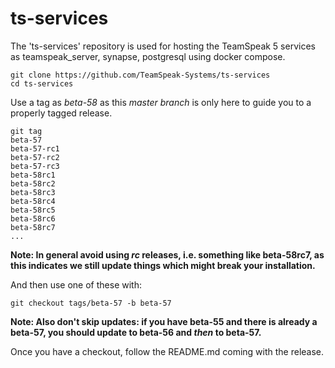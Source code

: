 # ts-services

The 'ts-services' repository is used for hosting the TeamSpeak 5 services as teamspeak_server, synapse, postgresql using docker compose.

    git clone https://github.com/TeamSpeak-Systems/ts-services
    cd ts-services
    
Use a tag as *beta-58* as this *master branch* is only here to guide you to a properly tagged release.

    git tag
    beta-57
    beta-57-rc1
    beta-57-rc2
    beta-57-rc3
    beta-58rc1
    beta-58rc2
    beta-58rc3
    beta-58rc4
    beta-58rc5
    beta-58rc6
    beta-58rc7
    ...

**Note: In general avoid using *rc* releases, i.e. something like beta-58rc7, as this indicates we still update things which might break your installation.**

And then use one of these with:

    git checkout tags/beta-57 -b beta-57
    
**Note: Also don't skip updates: if you have beta-55 and there is already a beta-57, you should update to beta-56 and *then* to beta-57.**
    
Once you have a checkout, follow the README.md coming with the release.
